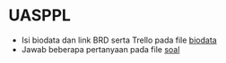 # UASPPL

* Isi biodata dan link BRD serta Trello pada file [biodata](https://github.com/ichwansh03/tugas-ppl-ifsp/blob/main/biodata.txt)
* Jawab beberapa pertanyaan pada file [soal](https://github.com/ichwansh03/tugas-ppl-ifsp/blob/main/soal.txt)
